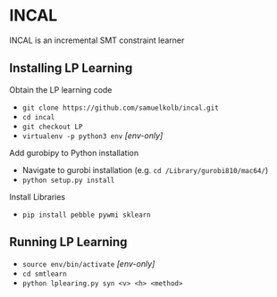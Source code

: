 # INCAL
INCAL is an incremental SMT constraint learner


## Installing LP Learning
Obtain the LP learning code
- `git clone https://github.com/samuelkolb/incal.git`
- `cd incal`
- `git checkout LP`
- `virtualenv -p python3 env` *[env-only]*

Add gurobipy to Python installation
- Navigate to gurobi installation (e.g. `cd /Library/gurobi810/mac64/`)
- `python setup.py install`

Install Libraries
- `pip install pebble pywmi sklearn`

## Running LP Learning
- `source env/bin/activate` *[env-only]*
- `cd smtlearn`
- `python lplearing.py syn <v> <h> <method>`
